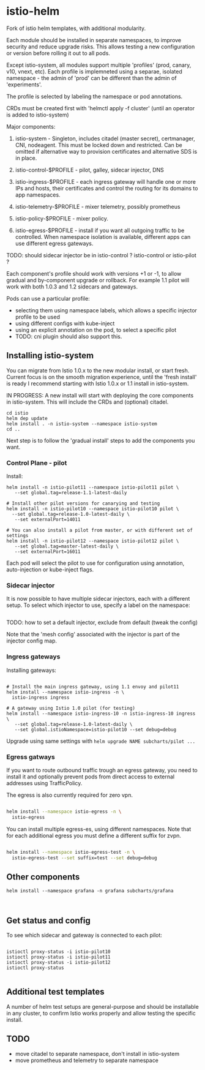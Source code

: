 # istio-helm

Fork of istio helm templates, with additional modularity.

Each module should be installed in separate namespaces, to improve security and 
reduce upgrade risks. This allows testing a new configuration or version 
before rolling it out to all pods.

Except istio-system, all modules support multiple 'profiles' (prod, canary, v10, vnext,
etc). Each profile is implemneted using a separae, isolated namespace - the admin
of 'prod' can be different than the admin of 'experiments'.

The profile is selected by labeling the namespace or pod annotations.

CRDs must be created first with 'helmctl apply -f cluster' (until an operator
is added to istio-system)

Major components:

1. istio-system - Singleton, includes citadel (master secret), certmanager, CNI, nodeagent.
This must be locked down and restricted. Can be omitted if alternative way to provision 
certificates and alternative SDS is in place. 

1. istio-control-$PROFILE - pilot, galley, sidecar injector, DNS
 
1. istio-ingress-$PROFILE - each ingress gateway will handle one or more IPs and
hosts, their certificates and control the routing for its domains to app namespaces.

1. istio-telemetry-$PROFILE - mixer telemetry, possibly prometheus

1. istio-policy-$PROFILE - mixer policy.

1. istio-egress-$PROFILE - install if you want all outgoing traffic to be controlled.
When namespace isolation is available, different apps can use different egress
gateways.

TODO: should sidecar injector be in istio-control ? istio-control or istio-pilot ?

Each component's profile should work with versions +1 or -1, to allow gradual and 
by-component upgrade or rollback. For example 1.1 pilot will work with both 1.0.3
and 1.2 sidecars and gateways.

Pods can use a particular profile:
- selecting them using namespace labels, which allows a specific injector profile to
be used
- using different configs with kube-inject
- using an explicit annotation on the pod, to select a specific pilot
- TODO: cni plugin should also support this.

## Installing istio-system

You can migrate from Istio 1.0.x to the new modular install, or start fresh.
Current focus is on the smooth migration experience, until the 'fresh install'
is ready I recommend starting with Istio 1.0.x or 1.1 install in istio-system.

IN PROGRESS: A new install will start with deploying the core components in istio-system.
This will include the CRDs and (optional) citadel.

```
cd istio
helm dep update
helm install . -n istio-system --namespace istio-system
cd ..

```

Next step is to follow the 'gradual install' steps to add the components you want.


### Control Plane - pilot

Install:

```
helm install -n istio-pilot11 --namespace istio-pilot11 pilot \
   --set global.tag=release-1.1-latest-daily 

# Install other pilot versions for canarying and testing
helm install -n istio-pilot10 --namespace istio-pilot10 pilot \
  --set global.tag=release-1.0-latest-daily \
   --set externalPort=14011
 
# You can also install a pilot from master, or with different set of settings 
helm install -n istio-pilot12 --namespace istio-pilot12 pilot \
   --set global.tag=master-latest-daily \
   --set externalPort=16011
```

Each pod will select the pilot to use for configuration using annotation, auto-injection
or kube-inject flags.

### Sidecar injector

It is now possible to have multiple sidecar injectors, each with a different setup.
To select which injector to use, specify a label on the namespace:

```bash

```

TODO: how to set a default injector, exclude from default (tweak the config)

Note that the 'mesh config' associated with the injector is part of the injector config map.


### Ingress gateways 

Installing gateways:

```

# Install the main ingress gateway, using 1.1 envoy and pilot11
helm install --namespace istio-ingress -n \
  istio-ingress ingress 

# A gateway using Istio 1.0 pilot (for testing)
helm install --namespace istio-ingress-10 -n istio-ingress-10 ingress \
   --set global.tag=release-1.0-latest-daily \
   --set global.istioNamespace=istio-pilot10 --set debug=debug

```

Upgrade using same settings with ```helm upgrade NAME subcharts/pilot ...```

### Egress gatways

If you want to route outbound traffic trough an egress gateway, you need to install it
and optionally prevent pods from direct access to external addresses using TrafficPolicy.

The egress is also currently required for zero vpn. 

```bash

helm install --namespace istio-egress -n \
  istio-egress 

```

You can install multiple egress-es, using different namespaces. Note that for each additional
egress you must define a different suffix for zvpn.

```bash

helm install --namespace istio-egress-test -n \
  istio-egress-test --set suffix=test --set debug=debug

```


## Other components

```
helm install --namespace grafana -n grafana subcharts/grafana



```

## Get status and config

To see which sidecar and gateway is connected to each pilot:

```

istioctl proxy-status -i istio-pilot10
istioctl proxy-status -i istio-pilot11
istioctl proxy-status -i istio-pilot12
istioctl proxy-status 


```

## Additional test templates

A number of helm test setups are general-purpose and should be installable in any cluster, to confirm
Istio works properly and allow testing the specific install.


## TODO

- move citadel to separate namespace, don't install in istio-system
- move prometheus and telemetry to separate namespace
